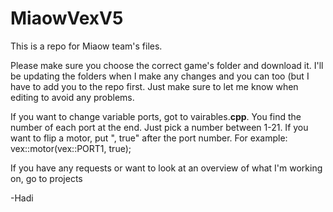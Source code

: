 # MiaowVexV5
This is a repo for Miaow team's files.

Please make sure you choose the correct game's folder and download it.
I'll be updating the folders when I make any changes and you can too (but I have to add you to the repo first.
Just make sure to let me know when editing to avoid any problems.

If you want to change variable ports, got to vairables.**cpp**.
You find the number of each port at the end. Just pick  a number between 1-21.
If you want to flip a motor, put ", true" after the port number.
For example: vex::motor(vex::PORT1, true);

If you have any requests or want to look at an overview of what I'm working on, go to projects

-Hadi
